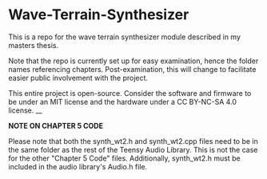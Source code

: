 # Wave-Terrain-Synthesizer

This is a repo for the wave terrain synthesizer module described in my masters thesis. 

Note that the repo is currently set up for easy examination, hence the folder names referencing chapters. Post-examination, this will change to facilitate easier public involvement with the project. 

This entire project is open-source. Consider the software and firmware to be under an MIT license and the hardware under a CC BY-NC-SA 4.0 license. 
__

**NOTE ON CHAPTER 5 CODE**

Please note that both the synth_wt2.h and synth_wt2.cpp files need to be in the same folder as the rest of the Teensy Audio Library. This is not the case for the other "Chapter 5 Code" files. Additionally, synth_wt2.h must be included in the audio library's Audio.h file. 
